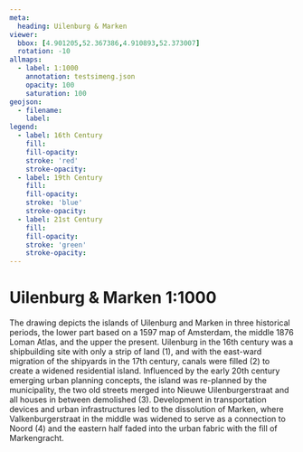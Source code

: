 ```yaml
---
meta:
  heading: Uilenburg & Marken
viewer:
  bbox: [4.901205,52.367386,4.910893,52.373007]
  rotation: -10
allmaps:
  - label: 1:1000
    annotation: testsimeng.json
    opacity: 100
    saturation: 100
geojson:
  - filename: 
    label: 
legend:
  - label: 16th Century
    fill:
    fill-opacity:
    stroke: 'red'
    stroke-opacity:
  - label: 19th Century
    fill:
    fill-opacity:
    stroke: 'blue'
    stroke-opacity:
  - label: 21st Century
    fill:
    fill-opacity:
    stroke: 'green'
    stroke-opacity:
---
```

# Uilenburg & Marken 1:1000
The drawing depicts the islands of Uilenburg and Marken in three historical periods, the lower part based on a 1597 map of Amsterdam, the middle 1876 Loman Atlas, and the upper the present. Uilenburg in the 16th century was a shipbuilding site with only a strip of land (1), and with the east-ward migration of the shipyards in the 17th century, canals were filled (2) to create a widened residential island. Influenced by the early 20th century emerging urban planning concepts, the island was re-planned by the municipality, the two old streets merged into Nieuwe Uilenburgerstraat and all houses in between demolished (3). Development in transportation devices and urban infrastructures led to the dissolution of Marken, where Valkenburgerstraat in the middle was widened to serve as a connection to Noord (4) and the eastern half faded into the urban fabric with the fill of Markengracht.
